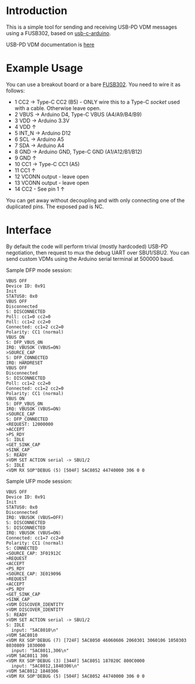 # Introduction

This is a simple tool for sending and receiving USB-PD VDM messages using a FUSB302, based on [usb-c-arduino](https://github.com/graycatlabs/usb-c-arduino).

USB-PD VDM documentation is [here](https://github.com/AsahiLinux/docs/wiki/HW%3AUSB-PD)

# Example Usage

You can use a breakout board or a bare [FUSB302](https://www.onsemi.com/pub/Collateral/FUSB302-D.PDF). You need to wire it as follows:

* 1 CC2 → Type-C CC2 (B5) - ONLY wire this to a Type-C *socket* used with a cable. Otherwise leave open.
* 2 VBUS → Arduino D4, Type-C VBUS (A4/A9/B4/B9)
* 3 VDD → Arduino 3.3V
* 4 VDD ↑
* 5 INT_N → Arduino D12
* 6 SCL → Arduino A5
* 7 SDA → Arduino A4
* 8 GND → Arduino GND, Type-C GND (A1/A12/B1/B12)
* 9 GND ↑
* 10 CC1 → Type-C CC1 (A5)
* 11 CC1 ↑
* 12 VCONN output - leave open
* 13 VCONN output - leave open
* 14 CC2 - See pin 1 ↑

You can get away without decoupling and with only connecting one of the duplicated pins. The exposed pad is NC.

# Interface

By default the code will perform trivial (mostly hardcoded) USB-PD negotiation, then request to mux the debug UART over SBU1/SBU2. You can send custom VDMs using the Arduino serial terminal at 500000 baud.

Sample DFP mode session:

```
VBUS OFF
Device ID: 0x91
Init
STATUS0: 0x0
VBUS OFF
Disconnected
S: DISCONNECTED
Poll: cc1=0 cc2=0
Poll: cc1=2 cc2=0
Connected: cc1=2 cc2=0
Polarity: CC1 (normal)
VBUS ON
S: DFP_VBUS_ON
IRQ: VBUSOK (VBUS=ON)
>SOURCE_CAP
S: DFP_CONNECTED
IRQ: HARDRESET
VBUS OFF
Disconnected
S: DISCONNECTED
Poll: cc1=2 cc2=0
Connected: cc1=2 cc2=0
Polarity: CC1 (normal)
VBUS ON
S: DFP_VBUS_ON
IRQ: VBUSOK (VBUS=ON)
>SOURCE_CAP
S: DFP_CONNECTED
<REQUEST: 12000000
>ACCEPT
>PS_RDY
S: IDLE
<GET_SINK_CAP
>SINK_CAP
S: READY
>VDM SET ACTION serial -> SBU1/2
S: IDLE
<VDM RX SOP"DEBUG (5) [504F] 5AC8052 44740000 306 0 0
```

Sample UFP mode session:

```
VBUS OFF
Device ID: 0x91
Init
STATUS0: 0x0
Disconnected
IRQ: VBUSOK (VBUS=OFF)
S: DISCONNECTED
S: DISCONNECTED
IRQ: VBUSOK (VBUS=ON)
Connected: cc1=7 cc2=0
Polarity: CC1 (normal)
S: CONNECTED
<SOURCE_CAP: 3F01912C
>REQUEST
<ACCEPT
<PS_RDY
<SOURCE_CAP: 3E019096
>REQUEST
<ACCEPT
<PS_RDY
<GET_SINK_CAP
>SINK_CAP
<VDM DISCOVER_IDENTITY
>VDM DISCOVER_IDENTITY
S: READY
>VDM SET ACTION serial -> SBU1/2
S: IDLE
  input: "5AC8010\n"
>VDM 5AC8010
<VDM RX SOP'DEBUG (7) [724F] 5AC8050 46060606 2060301 3060106 1050303 8030809 1030000
  input: "5AC8011,306\n"
>VDM 5AC8011 306
<VDM RX SOP'DEBUG (3) [344F] 5AC8051 187020C 800C0000
  input: "5AC8012,1840306\n"
>VDM 5AC8012 1840306
<VDM RX SOP'DEBUG (5) [504F] 5AC8052 44740000 306 0 0
```

